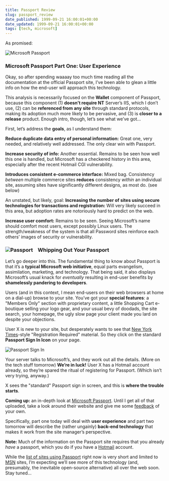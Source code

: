 ```yaml
---
title: Passport Review
slug: passport_review
date_published: 1999-09-21 16:00:01+00:00
date_updated: 1999-09-21 16:00:01+00:00
tags: [tech, microsoft]
---
```

As promised:

![Microsoft Passport](https://cdn.glitch.global/71e5579f-aba0-499a-b200-01549a2a80ce/mspass.gif?v=1730089612443)

### Microsoft Passport Part One: User Experience

Okay, so after spending waaaay too much time reading all the documentation at the official Passport site, I’ve been able to glean a little info on how the end-user will approach this technology.

This analysis is necessarily focused on the **Wallet** component of Passport, because this component (1) **doesn’t require NT** Server’s IIS, which I don’t use, (2) can be **referenced from any site** through standard protocols, making its adoption much more likely to be pervasive, and (3) is **closer to a release** product. Enough intro, though, let’s see what we’ve got…

First, let’s address the **goals**, as I understand them:

**Reduce duplicate data entry of personal information:** Great one, very needed, and relatively well addressed. The only clear win with Passport.

**Increase security of info:** Another essential. Remains to be seen how well this one is handled, but Microsoft has a checkered history in this area, especially after the recent Hotmail CGI vulnerability.

**Introduces consistent e-commerce interface:** Mixed bag. Consistency *between* multiple commerce sites **reduces** consistency *within* an individual site, assuming sites have significantly different designs, as most do. (see below)

An unstated, but likely, goal: **Increasing the number of sites using secure technologies for transactions and registration:** Will very likely succeed in this area, but adoption rates are notoriously hard to predict on the web.

**Increase user comfort:** Remains to be seen. Seeing Microsoft’s name should comfort most users, except possibly Linux users. The strength/weakness of the system is that all Password sites reinforce each others’ images of security or vulnerability.

### ![Passport](https://cdn.glitch.global/71e5579f-aba0-499a-b200-01549a2a80ce/passport.gif?v=1730089615138)    Whipping Out Your Passport

Let’s go deeper into this. The fundamental thing to know about Passport is that it’s a **typical Microsoft web initiative**, equal parts evangelism, assimilation, marketing, and technology. That being said, it also displays Microsoft’s usual knack for *eventually* resulting in end-user benefits by **shamelessly pandering to developers**.

Users (and in this context, I mean end-users on their web browsers at home on a dial-up) browse to your site. You’ve got your **special features**: a "Members Only" section with proprietary content, a little Shopping Cart e-boutique selling your logo gear, and your usual bevy of doodads, the site search, your homepage, the ugly slow page your client made you lard on despite your objections.

User X is new to your site, but desperately wants to see that [New York Times](http://www.nytimes.com)-style "Registration Required" material. So they click on the standard **Passport Sign In Icon** on your page.

![Passport Sign In](https://cdn.glitch.global/71e5579f-aba0-499a-b200-01549a2a80ce/passsignin.gif?v=1730089615459)

Your server talks to Microsoft’s, and they work out all the details. (More on the tech stuff tomorrow) **We’re in luck!** User X has a Hotmail account already, so they’re spared the ritual of registering for Passport. (Which isn’t very trying, anyway.)

X sees the "standard" Passport sign in screen, and this is **where the trouble starts**.

**Coming up:** an in-depth look at [Microsoft Passport](http://www.passport.com). Until I get all of that uploaded, take a look around their website and give me some [feedback](mailto:anil@dashes.com) of your own.

Specifically, part one today will deal with **user experience** and part two tomorrow will describe the (rather ungainly) **back-end technology** that makes it work from the site manager’s perspective.

**Note:** Much of the information on the Passport site requires that you already *have* a passport, which you do if you have a [Hotmail](http://www.hotmail.com) account.

While the [list of sites using Passport](http://www.passport.com/directory.asp) right now is very short and limited to [MSN](http://www.msn.com) sites, I’m expecting we’ll see more of this technology (and, presumably, the inevitable open-source alternative) all over the web soon. Stay tuned…
